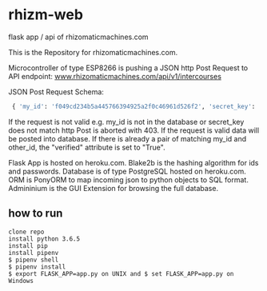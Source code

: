 # rhizm-web

flask app / api of rhizomaticmachines.com

This is the Repository for rhizomaticmachines.com.

Microcontroller of type ESP8266 is pushing a JSON http Post Request to API endpoint: www.rhizomaticmachines.com/api/v1/intercourses

JSON Post Request Schema:

```python
 { 'my_id': 'f049cd234b5a445766394925a2f0c46961d526f2', 'secret_key': 'genesis', 'other_id': 'e62ed43fffb6b96168089033be8efb65937c62a8' }
```

If the request is not valid e.g. my_id is not in the database or secret_key does not match http Post is aborted with 403. If the request is valid data will be posted into database. If there is already a pair of matching my_id and other_id, the "verified" attribute is set to "True".

Flask App is hosted on heroku.com. Blake2b is the hashing algorithm for ids and passwords. Database is of type PostgreSQL hosted on heroku.com. ORM is PonyORM to map incoming json to python objects to SQL format. Admininium is the GUI Extension for browsing the full database.

## how to run

```terminal
clone repo
install python 3.6.5
install pip
install pipenv
$ pipenv shell
$ pipenv install
$ export FLASK_APP=app.py on UNIX and $ set FLASK_APP=app.py on Windows
```

